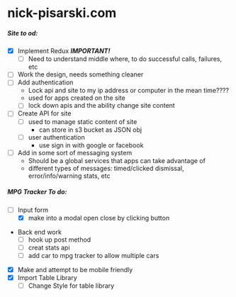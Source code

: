 # nick-pisarski.com

#####  Site to od:

- [x] Implement Redux ***IMPORTANT!***
    - [ ] Need to understand middle where, to do successful calls, failures, etc
- [ ] Work the design, needs something cleaner
- [ ] Add authentication
    * Lock api and site to my ip address or computer in the mean time????
    * used for apps created on the site
    - [ ] lock down apis and the ability change site content
- [ ] Create API for site
    - [ ] used to manage static content of site
        * can store in s3 bucket as JSON obj
    - [ ] user authentication
        * use sign in with google or facebook
- [ ] Add in some sort of messaging system
    *   Should be a global services that apps can take advantage of
    *   different types of messages: timed/clicked dismissal, error/info/warning stats, etc
  
##### MPG Tracker To do:
- [ ] Input form
    - [x] make into a modal open close by clicking button
  
* Back end work
    - [ ] hook up post method
    - [ ] creat stats api
    - [ ] add car to mpg tracker to allow multiple cars
- [x] Make and attempt to be mobile friendly 
- [x] Import Table Library
    - [ ] Change Style for table library